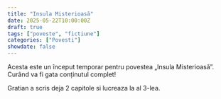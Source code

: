 ```yaml
---
title: "Insula Misterioasă"
date: 2025-05-22T10:00:00Z
draft: true
tags: ["poveste", "fictiune"]
categories: ["Povesti"]
showdate: false
---
```


Acesta este un început temporar pentru povestea „Insula Misterioasă”. Curând va fi gata conținutul complet!

Gratian a scris deja 2 capitole si lucreaza la al 3-lea.
